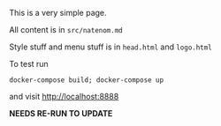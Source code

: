 This is a very simple page.

All content is in ``src/natenom.md``

Style stuff and menu stuff is in ``head.html`` and ``logo.html``

To test run 

``docker-compose build; docker-compose up``

and visit [http://localhost:8888](http://localhost:8888)

**NEEDS RE-RUN TO UPDATE**
